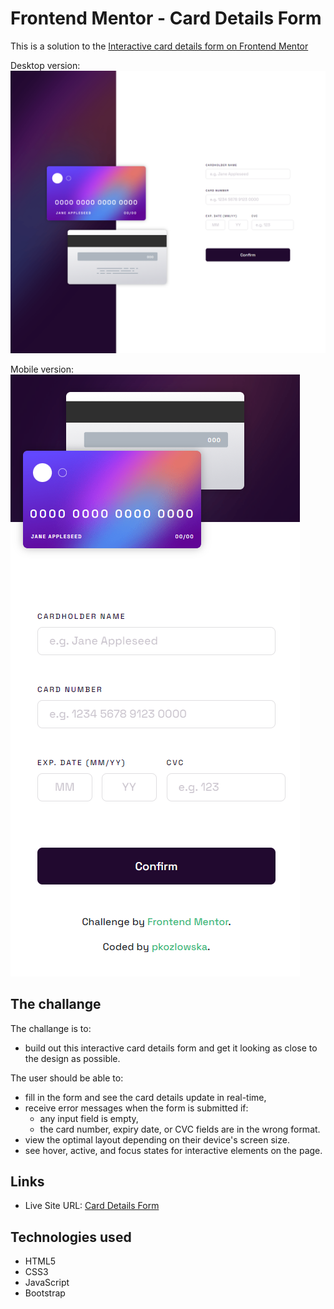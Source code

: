 # Frontend Mentor - Card Details Form
This is a solution to the [Interactive card details form on Frontend Mentor](https://www.frontendmentor.io/challenges/interactive-card-details-form-XpS8cKZDWw/hub)

Desktop version:
![Desktop view](images/final-desktop.jpg)

Mobile version: 
![Mobile view](images/final-mobile.jpg)

## The challange

The challange is to: 
- build out this interactive card details form and get it looking as close to the design as possible.

The user should be able to:
- fill in the form and see the card details update in real-time,
- receive error messages when the form is submitted if:
  - any input field is empty,
  - the card number, expiry date, or CVC fields are in the wrong format.
- view the optimal layout depending on their device's screen size.
- see hover, active, and focus states for interactive elements on the page.

## Links 

- Live Site URL: [Card Details Form]()

## Technologies used
- HTML5
- CSS3
- JavaScript
- Bootstrap 